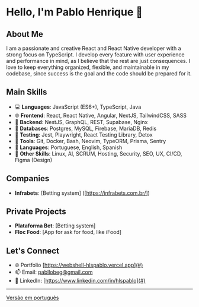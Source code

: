 
# Hello, I'm Pablo Henrique 👋

## About Me
I am a passionate and creative React and React Native developer with a strong focus on TypeScript. 
I develop every feature with user experience and performance in mind, as I believe that the rest are just consequences. 
I love to keep everything organized, flexible, and maintainable in my codebase, since success is the goal and the code should be prepared for it.

## Main Skills
- 💻 **Languages**: JavaScript (ES6+), TypeScript, Java
- 🌐 **Frontend**: React, React Native, Angular, NextJS, TailwindCSS, SASS
- 🔗 **Backend**: NestJS, GraphQL, REST, Supabase, Nginx 
- 💾 **Databases**: Postgres, MySQL, Firebase, MariaDB, Redis
- 💾 **Testing**:  Jest, Playwright, React Testing Library, Detox
- 🔧 **Tools**: Git, Docker, Bash, Neovim, TypeORM, Prisma, Sentry
- 🚀 **Languages**: Portuguese, English, Spanish
- 🚀 **Other Skills**: Linux, AI, SCRUM,  Hosting, Security, SEO, UX, CI/CD, Figma (Design)

## Companies
- **Infrabets**: [Betting system] ([https://infrabets.com.br/])

## Private Projects
- **Plataforma Bet**: [Betting system] 
- **Floc Food**: [App for ask for food, like iFood] 

## Let's Connect
- 🌐 Portfolio [https://webshell-hlspablo.vercel.app](#)
- 📫 Email: pabllobeg@gmail.com
- 📱 LinkedIn: [https://www.linkedin.com/in/hlspablo](#) 

---
[Versão em português](README-ptBR.md)

